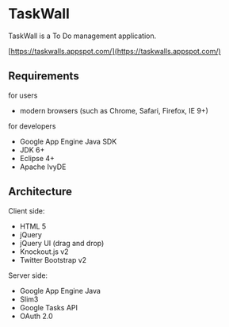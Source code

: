 TaskWall
========
TaskWall is a To Do management application.

[https://taskwalls.appspot.com/](https://taskwalls.appspot.com/)


Requirements
------------
for users

- modern browsers (such as Chrome, Safari, Firefox, IE 9+)

for developers

- Google App Engine Java SDK
- JDK 6+
- Eclipse 4+
- Apache IvyDE

Architecture
------------
Client side:

- HTML 5
- jQuery
- jQuery UI (drag and drop)
- Knockout.js v2
- Twitter Bootstrap v2

Server side:

- Google App Engine Java
- Slim3
- Google Tasks API
- OAuth 2.0
